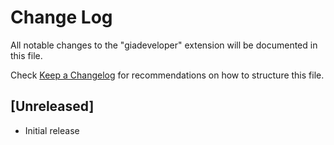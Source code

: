 # Change Log

All notable changes to the "giadeveloper" extension will be documented in this file.

Check [Keep a Changelog](http://keepachangelog.com/) for recommendations on how to structure this file.

## [Unreleased]

- Initial release